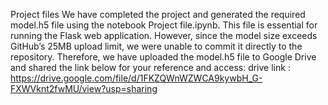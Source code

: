 Project files
We have completed the project and generated the required model.h5 file using the notebook Project file.ipynb. This file is essential for running the Flask web application.
However, since the model size exceeds GitHub’s 25MB upload limit, we were unable to commit it directly to the repository. Therefore, we have uploaded the model.h5 file to Google Drive and shared the link below for your reference and access:
drive link : https://drive.google.com/file/d/1FKZQWnWZWCA9kywbH_G-FXWVknt2fwMU/view?usp=sharing
